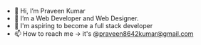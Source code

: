 - 👋 Hi, I’m Praveen Kumar
- 👀 I’m a Web Developer and Web Designer.
- 🌱 I'm aspiring to become a full stack developer
- 📫 How to reach me -> it's @praveen8642kumar@gmail.com

<!---
praveengit11/praveengit11 is a ✨ special ✨ repository because its `README.md` (this file) appears on your GitHub profile.
You can click the Preview link to take a look at your changes.
--->
